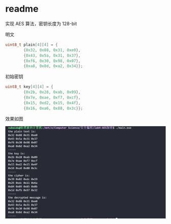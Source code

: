 # readme

实现 AES 算法，密钥长度为 128-bit

明文

```cpp
uint8_t plain[4][4] = {
        {0x32, 0x88, 0x31, 0xe0},
        {0x43, 0x5a, 0x31, 0x37},
        {0xf6, 0x30, 0x98, 0x07},
        {0xa8, 0x8d, 0xa2, 0x34}};
```

初始密钥

```cpp
uint8_t key[4][4] = {
        {0x2b, 0x28, 0xab, 0x09},
        {0x7e, 0xae, 0xf7, 0xcf},
        {0x15, 0xd2, 0x15, 0x4f},
        {0x16, 0xa6, 0x88, 0x3c}};
```

效果如图

![](./prob.png)